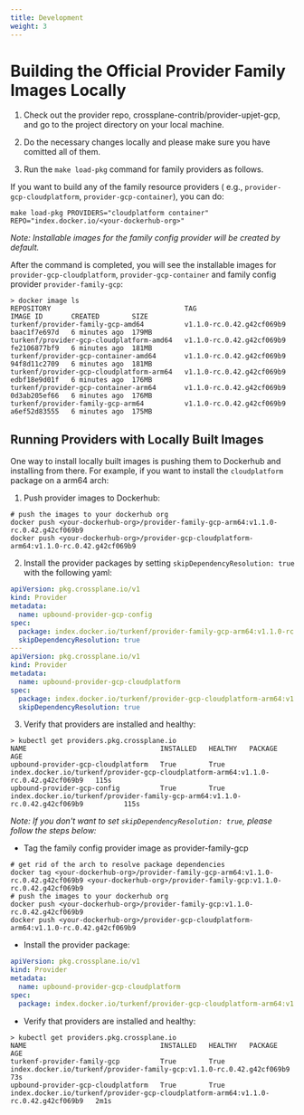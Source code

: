 ```yaml
---
title: Development
weight: 3
---
```


# Building the Official Provider Family Images Locally

1. Check out the provider repo, crossplane-contrib/provider-upjet-gcp, and go to the project
   directory on your local machine.

2. Do the necessary changes locally and please make sure you have comitted all of them.

3. Run the `make load-pkg` command for family providers as follows.

If you want to build any of the family resource providers (
e.g., `provider-gcp-cloudplatform`, `provider-gcp-container`), you can do:

```shell
make load-pkg PROVIDERS="cloudplatform container" REPO="index.docker.io/<your-dockerhub-org>"
```

*Note: Installable images for the family config provider will be created by default.*

After the command is completed, you will see the installable images
for `provider-gcp-cloudplatform`, `provider-gcp-container`
and family config provider `provider-family-gcp`:

```shell
> docker image ls
REPOSITORY                                 TAG                         IMAGE ID       CREATED        SIZE
turkenf/provider-family-gcp-amd64          v1.1.0-rc.0.42.g42cf069b9   baac1f7e697d   6 minutes ago  179MB
turkenf/provider-gcp-cloudplatform-amd64   v1.1.0-rc.0.42.g42cf069b9   fe2106877bf9   6 minutes ago  181MB
turkenf/provider-gcp-container-amd64       v1.1.0-rc.0.42.g42cf069b9   94f8d11c2709   6 minutes ago  181MB
turkenf/provider-gcp-cloudplatform-arm64   v1.1.0-rc.0.42.g42cf069b9   edbf18e9d01f   6 minutes ago  176MB
turkenf/provider-gcp-container-arm64       v1.1.0-rc.0.42.g42cf069b9   0d3ab205ef66   6 minutes ago  176MB
turkenf/provider-family-gcp-arm64          v1.1.0-rc.0.42.g42cf069b9   a6ef52d83555   6 minutes ago  175MB
```

## Running Providers with Locally Built Images

One way to install locally built images is pushing them to Dockerhub and installing from there. For example, if you want
to
install the `cloudplatform` package on a arm64 arch:

1. Push provider images to Dockerhub:

```shell
# push the images to your dockerhub org
docker push <your-dockerhub-org>/provider-family-gcp-arm64:v1.1.0-rc.0.42.g42cf069b9
docker push <your-dockerhub-org>/provider-gcp-cloudplatform-arm64:v1.1.0-rc.0.42.g42cf069b9
```

2. Install the provider packages by setting `skipDependencyResolution: true` with the following yaml:

```yaml
apiVersion: pkg.crossplane.io/v1
kind: Provider
metadata:
  name: upbound-provider-gcp-config
spec:
  package: index.docker.io/turkenf/provider-family-gcp-arm64:v1.1.0-rc.0.42.g42cf069b9
  skipDependencyResolution: true
---
apiVersion: pkg.crossplane.io/v1
kind: Provider
metadata:
  name: upbound-provider-gcp-cloudplatform
spec:
  package: index.docker.io/turkenf/provider-gcp-cloudplatform-arm64:v1.1.0-rc.0.42.g42cf069b9
  skipDependencyResolution: true
```

3. Verify that providers are installed and healthy:

```shell
> kubectl get providers.pkg.crossplane.io
NAME                                 INSTALLED   HEALTHY   PACKAGE                                                                              AGE
upbound-provider-gcp-cloudplatform   True        True      index.docker.io/turkenf/provider-gcp-cloudplatform-arm64:v1.1.0-rc.0.42.g42cf069b9   115s
upbound-provider-gcp-config          True        True      index.docker.io/turkenf/provider-family-gcp-arm64:v1.1.0-rc.0.42.g42cf069b9          115s
```

*Note: If you don't want to set `skipDependencyResolution: true`, please follow the steps below:*

- Tag the family config provider image as provider-family-gcp

```shell
# get rid of the arch to resolve package dependencies 
docker tag <your-dockerhub-org>/provider-family-gcp-arm64:v1.1.0-rc.0.42.g42cf069b9 <your-dockerhub-org>/provider-family-gcp:v1.1.0-rc.0.42.g42cf069b9
# push the images to your dockerhub org
docker push <your-dockerhub-org>/provider-family-gcp:v1.1.0-rc.0.42.g42cf069b9
docker push <your-dockerhub-org>/provider-gcp-cloudplatform-arm64:v1.1.0-rc.0.42.g42cf069b9
```

- Install the provider package:

```yaml
apiVersion: pkg.crossplane.io/v1
kind: Provider
metadata:
  name: upbound-provider-gcp-cloudplatform
spec:
  package: index.docker.io/turkenf/provider-gcp-cloudplatform-arm64:v1.1.0-rc.0.42.g42cf069b9
```

- Verify that providers are installed and healthy:

```shell
> kubectl get providers.pkg.crossplane.io
NAME                                 INSTALLED   HEALTHY   PACKAGE                                                                              AGE
turkenf-provider-family-gcp          True        True      index.docker.io/turkenf/provider-family-gcp:v1.1.0-rc.0.42.g42cf069b9                73s
upbound-provider-gcp-cloudplatform   True        True      index.docker.io/turkenf/provider-gcp-cloudplatform-arm64:v1.1.0-rc.0.42.g42cf069b9   2m1s
```